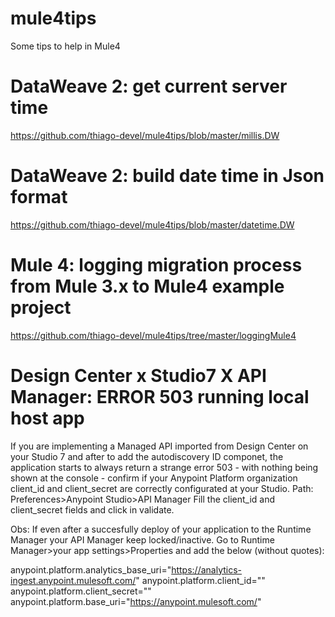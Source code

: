 # mule4tips
Some tips to help in Mule4

# DataWeave 2: get current server time
https://github.com/thiago-devel/mule4tips/blob/master/millis.DW

# DataWeave 2: build date time in Json format
https://github.com/thiago-devel/mule4tips/blob/master/datetime.DW

# Mule 4: logging migration process from Mule 3.x to Mule4 example project
https://github.com/thiago-devel/mule4tips/tree/master/loggingMule4

# Design Center x Studio7 X API Manager: ERROR 503 running local host app
If you are implementing a Managed API imported from Design Center on your Studio 7 and after to add the autodiscovery ID componet, the application starts to always return a strange error 503 - with nothing being shown at the console - confirm if your Anypoint Platform organization client_id and client_secret are correctly configurated at your Studio.
Path: Preferences>Anypoint Studio>API Manager
Fill the client_id and client_secret fields and click in validate.

Obs: If even after a succesfully deploy of your application to the Runtime Manager your API Manager keep locked/inactive. Go to Runtime Manager>your app settings>Properties and add the below (without quotes):

anypoint.platform.analytics_base_uri="https://analytics-ingest.anypoint.mulesoft.com/"
anypoint.platform.client_id="<your organization client id>"
anypoint.platform.client_secret="<your organization client secret>"
anypoint.platform.base_uri="https://anypoint.mulesoft.com/"
